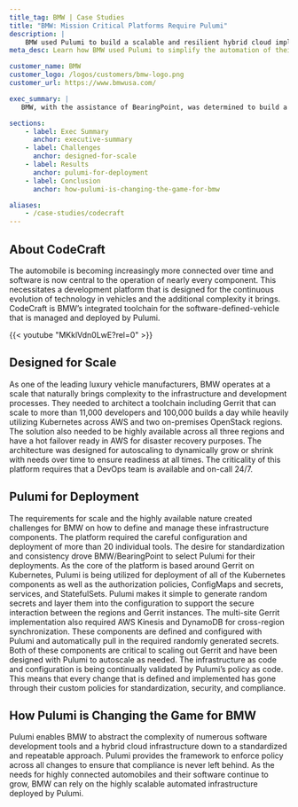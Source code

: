 ```yaml
---
title_tag: BMW | Case Studies
title: "BMW: Mission Critical Platforms Require Pulumi"
description: |
    BMW used Pulumi to build a scalable and resilient hybrid cloud implementation that could handle more than eleven thousand developers. 
meta_desc: Learn how BMW used Pulumi to simplify the automation of their AWS and on-premises infrastructure.

customer_name: BMW
customer_logo: /logos/customers/bmw-logo.png
customer_url: https://www.bmwusa.com/

exec_summary: |
   BMW, with the assistance of BearingPoint, was determined to build a scalable and resilient Gerrit infrastructure across cloud and on-premises instances. They needed a hybrid cloud implementation that could handle more than eleven thousand developers and hundreds of thousands of builds a day across three distinct environments. The solution needed to be self-documenting, highly available, and have a streamlined disaster recovery approach. BMW utilized Pulumi because it simplified scaling the automation of this architecture out across AWS and on-premises instances while also ensuring that compliance is baked into every step.

sections:
    - label: Exec Summary
      anchor: executive-summary
    - label: Challenges
      anchor: designed-for-scale
    - label: Results
      anchor: pulumi-for-deployment
    - label: Conclusion
      anchor: how-pulumi-is-changing-the-game-for-bmw

aliases:
    - /case-studies/codecraft
---
```


## About CodeCraft

The automobile is becoming increasingly more connected over time and software is now central to the operation of nearly every component. This necessitates a development platform that is designed for the continuous evolution of technology in vehicles and the additional complexity it brings. CodeCraft is BMW’s integrated toolchain for the software-defined-vehicle that is managed and deployed by Pulumi.

{{< youtube "MKklVdn0LwE?rel=0" >}}

## Designed for Scale

As one of the leading luxury vehicle manufacturers, BMW operates at a scale that naturally brings complexity to the infrastructure and development processes. They needed to architect a toolchain including Gerrit that can scale to more than 11,000 developers and 100,000 builds a day while heavily utilizing Kubernetes across AWS and two on-premises OpenStack regions.
The solution also needed to be highly available across all three regions and have a hot failover ready in AWS for disaster recovery purposes. The architecture was designed for autoscaling to dynamically grow or shrink with needs over time to ensure readiness at all times. The criticality of this platform requires that a DevOps team is available and on-call 24/7.

## Pulumi for Deployment

The requirements for scale and the highly available nature created challenges for BMW on how to define and manage these infrastructure components. The platform required the careful configuration and deployment of more than 20 individual tools. The desire for standardization and consistency drove BMW/BearingPoint to select Pulumi for their deployments.
As the core of the platform is based around Gerrit on Kubernetes, Pulumi is being utilized for deployment of all of the Kubernetes components as well as the authorization policies, ConfigMaps and secrets, services, and StatefulSets. Pulumi makes it simple to generate random secrets and layer them into the configuration to support the secure interaction between the regions and Gerrit instances.
The multi-site Gerrit implementation also required AWS Kinesis and DynamoDB for cross-region synchronization. These components are defined and configured with Pulumi and automatically pull in the required randomly generated secrets. Both of these components are critical to scaling out Gerrit and have been designed with Pulumi to autoscale as needed.
The infrastructure as code and configuration is being continually validated by Pulumi’s policy as code. This means that every change that is defined and implemented has gone through their custom policies for standardization, security, and compliance.

## How Pulumi is Changing the Game for BMW

Pulumi enables BMW to abstract the complexity of numerous software development tools and a hybrid cloud infrastructure down to a standardized and repeatable approach. Pulumi provides the framework to enforce policy across all changes to ensure that compliance is never left behind. As the needs for highly connected automobiles and their software continue to grow, BMW can rely on the highly scalable automated infrastructure deployed by Pulumi.
